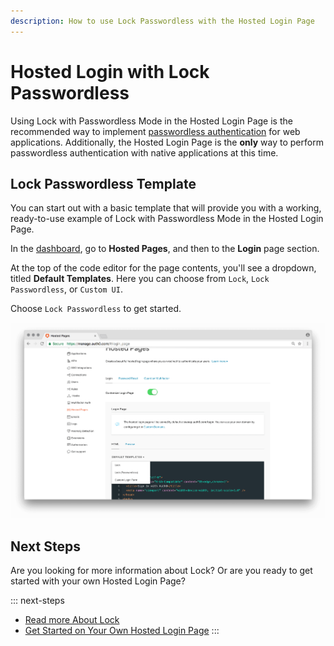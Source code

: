 ```yaml
---
description: How to use Lock Passwordless with the Hosted Login Page
---
```

# Hosted Login with Lock Passwordless

Using Lock with Passwordless Mode in the Hosted Login Page is the recommended way to implement [passwordless authentication](/connections/passwordless) for web applications. Additionally, the Hosted Login Page is the **only** way to perform passwordless authentication with native applications at this time.

## Lock Passwordless Template

You can start out with a basic template that will provide you with a working, ready-to-use example of Lock with Passwordless Mode in the Hosted Login Page. 

In the [dashboard](${manage_url}), go to **Hosted Pages**, and then to the **Login** page section. 

At the top of the code editor for the page contents, you'll see a dropdown, titled **Default Templates**. Here you can choose from `Lock`, `Lock Passwordless`, or `Custom UI`. 

Choose `Lock Passwordless` to get started.

![Hosted Login Page](/media/articles/hosted-pages/hlp-lock-passwordless.png)

## Next Steps

Are you looking for more information about Lock? Or are you ready to get started with your own Hosted Login Page?

::: next-steps
* [Read more About Lock](/libraries/lock)
* [Get Started on Your Own Hosted Login Page](${manage_url}/#/login_page)
:::
